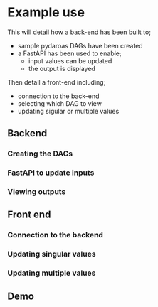 # Example use

This will detail how a back-end has been built to;

* sample pydaroas DAGs have been created
* a FastAPI  has been used to enable;
    * input values can be updated
    * the output is displayed 

Then detail a front-end including;

* connection to the back-end
* selecting which DAG to view
* updating sigular or multiple values

## Backend

### Creating the DAGs

### FastAPI to update inputs

### Viewing outputs


## Front end

### Connection to the backend

### Updating singular values

### Updating multiple values 


## Demo
